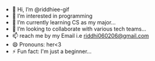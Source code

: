 - 👋 Hi, I’m @riddhiee-gif
- 👀 I’m interested in programming 
- 🌱 I’m currently learning CS as my major...
- 💞️ I’m looking to collaborate with various tech teams...
- 📫 reach me by my Email i.e riddhi060206@gmail.com
- 😄 Pronouns: her<3
- ⚡ Fun fact: I'm just a beginner...

<!---
riddhiee-gif/riddhiee-gif is a ✨ special ✨ repository because its `README.md` (this file) appears on your GitHub profile.
You can click the Preview link to take a look at your changes.
--->
